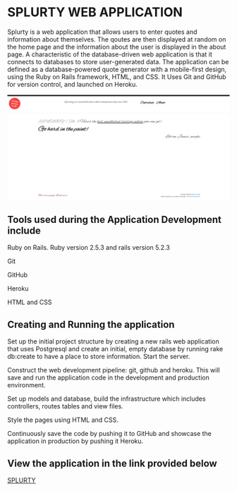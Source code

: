 # SPLURTY WEB APPLICATION

Splurty is a web application that allows users to enter quotes and information about themselves. The qoutes are then displayed at random on the home page and the information about the user is displayed in the about page. A characteristic of the database-driven web application is that it connects to databases to store user-generated data. The application can be defined as a database-powered quote generator with a mobile-first design, using the Ruby on Rails framework, HTML, and CSS. It Uses Git and GitHub for version control, and launched on Heroku.

![Nomster main page](/app/assets/images/splurtymainpagescreenshot.png)


## Tools used during the Application Development include

Ruby on Rails. Ruby version 2.5.3 and rails version 5.2.3

Git 

GitHub

Heroku

HTML and CSS


## Creating and Running the application

Set up the initial project structure by creating a new rails web application that uses Postgresql and create an initial, empty database by running rake db:create to have a place to store information. Start the server.

Construct the web development pipeline: git, github and heroku. This will save and run the application code in the development and production environment. 

Set up models and database, build the infrastructure which includes controllers, routes tables and view files.  

Style the pages using HTML and CSS.

Continuously save the code by pushing it to GitHub and showcase the application in production by pushing it Heroku.


## View the application in the link provided below

[SPLURTY](https://splurty-dessy-owiti.herokuapp.com/)